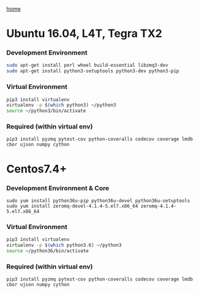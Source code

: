[home](https://github.com/kelceydamage/rtl/blob/master/README.md)
# Ubuntu 16.04, L4T, Tegra TX2

### Development Environment
```bash
sudo apt-get install perl wheel build-essential libzmq3-dev
sudo apt-get install python3-setuptools python3-dev python3-pip
```

### Virtual Environment
```bash
pip3 install virtualenv
virtualenv -p $(which python3) ~/python3
source ~/python3/bin/activate
```

### Required (within virtual env)
```
pip3 install pyzmq pytest-cov python-coveralls codecov coverage lmdb cbor ujson numpy cython
```

# Centos7.4+

### Development Environment & Core
```
sudo yum install python36u-pip python36u-devel python36u-setuptools
sudo yum install zeromq-devel-4.1.4-5.el7.x86_64 zeromq-4.1.4-5.el7.x86_64
```

### Virtual Environment
```bash
pip3 install virtualenv
virtualenv -p $(which python3.6) ~/python3
source ~/python36/bin/activate
```

### Required (within virtual env)
```
pip3 install pyzmq pytest-cov python-coveralls codecov coverage lmdb cbor ujson numpy cython
```
